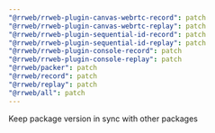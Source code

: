 ```yaml
---
"@rrweb/rrweb-plugin-canvas-webrtc-record": patch
"@rrweb/rrweb-plugin-canvas-webrtc-replay": patch
"@rrweb/rrweb-plugin-sequential-id-record": patch
"@rrweb/rrweb-plugin-sequential-id-replay": patch
"@rrweb/rrweb-plugin-console-record": patch
"@rrweb/rrweb-plugin-console-replay": patch
"@rrweb/packer": patch
"@rrweb/record": patch
"@rrweb/replay": patch
"@rrweb/all": patch
---
```


Keep package version in sync with other packages
